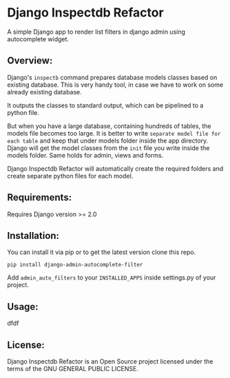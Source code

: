 
Django Inspectdb Refactor
========================
A simple Django app to render list filters in django admin using autocomplete widget.

Overview:
---------

Django's ``inspectb`` command prepares database models classes based on existing database.
    This is very handy tool, in case we have to work on some already existing database.
    
   It outputs the classes to standard output, which can be pipelined to a python file.
    
 But when you have a large database, containing hundreds of tables, the models file becomes too large. It is better to write ``separate model file for each table`` and keep that under models folder inside the app directory. Django will get the model classes from the ``init`` file you write inside the models folder.
 Same holds for admin, views and forms.
    
 Django Inspectdb Refactor will automatically create the required folders and create separate python files for each model.
    

Requirements:
-----------
Requires Django version >= 2.0

Installation:
------------
You can install it via pip or to get the latest version clone this repo.

`
pip install django-admin-autocomplete-filter
`

Add ``admin_auto_filters`` to your ``INSTALLED_APPS`` inside settings.py of your project.

Usage:
-----
dfdf
 

License:
--------
Django Inspectdb Refactor is an Open Source project licensed under the terms of the GNU GENERAL PUBLIC LICENSE.
